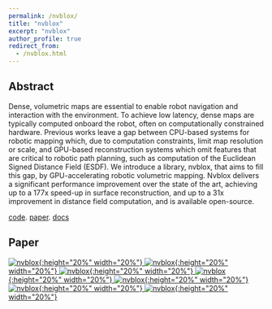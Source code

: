 ```yaml
---
permalink: /nvblox/
title: "nvblox"
excerpt: "nvblox"
author_profile: true
redirect_from: 
  - /nvblox.html
---
```


## Abstract

Dense, volumetric maps are essential to enable robot navigation and interaction with the environment. To achieve low latency, dense maps are typically computed onboard the robot, often on computationally constrained hardware. Previous works leave a gap between CPU-based systems for robotic mapping which, due to computation constraints, limit map resolution or scale, and GPU-based reconstruction systems which omit features that are critical to robotic path planning, such as computation of the Euclidean Signed Distance Field (ESDF). We introduce a library, nvblox, that aims to fill this gap, by GPU-accelerating robotic volumetric mapping. Nvblox delivers a significant performance improvement over the state of the art, achieving up to a 177x speed-up in surface reconstruction, and up to a 31x improvement in distance field computation, and is available open-source.

<!-- ## Materials -->

[code](https://github.com/nvidia-isaac/nvblox).
[paper](https://arxiv.org/pdf/2311.00626.pdf).
[docs](https://nvblox.gitlab-master-pages.nvidia.com/nvblox/)



## Paper
<!-- Ran: pdftoppm -png -r 60 nvblox_paper.pdf nvblox -->

[![nvblox](/files/nvblox/nvblox-1.png){:height="20%" width="20%"}
![nvblox](/files/nvblox/nvblox-2.png){:height="20%" width="20%"}
![nvblox](/files/nvblox/nvblox-3.png){:height="20%" width="20%"}
![nvblox](/files/nvblox/nvblox-4.png){:height="20%" width="20%"}
![nvblox](/files/nvblox/nvblox-5.png){:height="20%" width="20%"}
![nvblox](/files/nvblox/nvblox-6.png){:height="20%" width="20%"}
![nvblox](/files/nvblox/nvblox-7.png){:height="20%" width="20%"}](https://arxiv.org/pdf/2311.00626.pdf)

<!-- ## Video

[![Voxgraph](/images/voxgraph_video_thumbnail.jpeg)](https://www.youtube.com/watch?v=N9p1_Fkxxro){:target="_blank"} -->